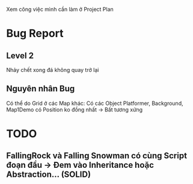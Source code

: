 Xem công việc mình cần làm ở Project Plan

# Bug Report
## Level 2
Nhảy chết xong đá không quay trở lại

## Nguyên nhân Bug
Có thể do Grid ở các Map khác: Có các Object Platformer, Background, Map1Demo có Position ko đồng nhất
-> Bất tương xứng

# TODO
## FallingRock và Falling Snowman có cùng Script đoạn đầu -> Đem vào Inheritance hoặc Abstraction... (SOLID)